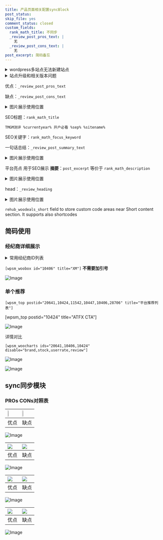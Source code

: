 ```yaml
---
title: 产品页面相关配置syncBlock
post_status: 
skip_file: yes
comment_status: closed
custom_fields:
  rank_math_title: 不同步
  _review_post_pros_text: |
    无
  _review_post_cons_text: |
    无
post_excerpt: 简码备忘
---
```

<details><summary>wordpress多站点无法新建站点</summary>

<li>和报错需要清理cookies一样的原因</li>
<li>wp-config.php里面<code>define( 'SUBDOMAIN_INSTALL', false );//子域名安装</code></li>
<li>新建子站点是用<code>define( 'SUBDOMAIN_INSTALL', true);//子域名安装</code> 完成以后，改成<code>false</code></li>
</details>

<details><summary>站点升级和相关版本问题</summary>

<p>wordpress：5.9.9
woocommerce：7.5.1
出现问题的地方：主题选项里面>><strong>Product layout >>compact style</strong></p>
<p>如何出现没有用过的字段 导致无法保存。先导出配置 然后进行修改，后面再次恢复即可。</p>
<p>出现部分字段无法显示时，需要返回默认布局后，对产品进行保存就好了。</p>
<p></p>
</details>

优点：`_review_post_pros_text`

缺点：`_review_post_cons_text`

<details><summary>图片展示使用位置</summary>

<img src="https://prod-files-secure.s3.us-west-2.amazonaws.com/39ed1227-6d7d-4570-be36-9ccd4a2c4241/f51d3d83-55d4-4bdf-9604-f37ec77ab556/Untitled.png?X-Amz-Algorithm=AWS4-HMAC-SHA256&X-Amz-Content-Sha256=UNSIGNED-PAYLOAD&X-Amz-Credential=ASIAZI2LB466S5IET2XV%2F20250802%2Fus-west-2%2Fs3%2Faws4_request&X-Amz-Date=20250802T165517Z&X-Amz-Expires=3600&X-Amz-Security-Token=IQoJb3JpZ2luX2VjEOH%2F%2F%2F%2F%2F%2F%2F%2F%2F%2FwEaCXVzLXdlc3QtMiJHMEUCIQC0t6IL6QLozsA4H%2FAbR08L0Wmz3O76ILnXQwsqlia6mwIgeC15G6LuKuHzc9mur8tqW7H5HyHWIvD6ZPJG7MboyfIq%2FwMIGhAAGgw2Mzc0MjMxODM4MDUiDE8az%2BRCRK2wQi1AhircA12ae44cbrVYH56B5DvfMM21ac2deiCjn5sh1WNSNO06N%2Beog834iwWKMIPmNyK%2Bz8ic%2BAMKXElAaxPGa03zc7QcNqtrOvOXxOAdVy1v7CM9n8pzfppa6s0ZQEy%2Fa2bJSVMOxEA9Vm2GXSZN%2BqFiETIhYyh6c4sw%2BP%2FzGdocv63vWtr7Hm0UcX6i2BjUif4v8miQuiS8eV0HtMPu6pSnAHVwmX3fMS1XdsVWoW%2BRGNNqdHfRm8lgNWghkRgDX5%2B%2FbBQPQPgmZGqIVXZP1KeOEXbydrEAwCfwJNTlHQgjUdv9RC9QTn55xSgWVVGBYdwg8QC%2FVgwZEgogp1dUDSXCkIbqPUPTpmq4Kq2HNXAcNYzePRxVg4ixPN46b%2FBPR0x05VIXSKTQqH0tZtgJq9UBYb1UprdkZ%2FfJGz9pZBHImu1iFzs3BLVQDtIsSuat%2F0ZQZsFRRuc3ps2hr%2Fl%2BIrSZOBseNYIMJ3C6RrUgx94bs%2BJRsK%2BXpA8iLeTgiNw%2BLC2DBXSEvq4UQCYAkkWnlftKEZj8tA%2FTbrWbX34TJXEc4xCrJ7bXpp%2FyYIxUUdXoOCkEcHuwxQTSgLWAghF1RjNVBinL6LLAKYaeQj5JR6RU%2Fb8oFEc2%2Bk2i0sz%2FkyLZMMCEucQGOqUBanDezlEx1BPGAtpEYHoEl64ZUfqr5JM3z0GR59KiOSar%2BSkqZgOdTdGXudu5TY2mULyHeq5mmHKSSMCuwx3DKQzxq5wAoeDyJKGHtGH1CLjhCosRklfy8DX4jyo4lxx7mFYmcc2dXiaAUGLA3mEwaO25lRF7witMfBr9tNzXT%2B45w98HfmR%2FXy7AgU39rdxdCh%2Fp%2Bxm2AvTwvFYiOu%2B7qLi%2FccbG&X-Amz-Signature=5ed831ebff9f316dc7f7dc9ee28a5910a460ba9611f7415b3302a627bea7c33c&X-Amz-SignedHeaders=host&x-amz-checksum-mode=ENABLED&x-id=GetObject" alt="Image">
</details>

SEO标题：`rank_math_title`

`TMGM测评 %currentyear% 开户必看 %sep% %sitename%`

SEO关键字：`rank_math_focus_keyword`

一句话总结：`_review_post_summary_text`

<details><summary>图片展示使用位置</summary>

<img src="https://prod-files-secure.s3.us-west-2.amazonaws.com/39ed1227-6d7d-4570-be36-9ccd4a2c4241/4b96a922-296c-4f4e-8630-d1c870cbce01/Untitled.png?X-Amz-Algorithm=AWS4-HMAC-SHA256&X-Amz-Content-Sha256=UNSIGNED-PAYLOAD&X-Amz-Credential=ASIAZI2LB46644DL7LR6%2F20250802%2Fus-west-2%2Fs3%2Faws4_request&X-Amz-Date=20250802T165517Z&X-Amz-Expires=3600&X-Amz-Security-Token=IQoJb3JpZ2luX2VjEOH%2F%2F%2F%2F%2F%2F%2F%2F%2F%2FwEaCXVzLXdlc3QtMiJGMEQCIB%2Fa1PPtMKPxVfrgh7a8pEIxPHd4aKQFvGYd1v1tntO2AiBfrdXV0WNxgaVOGrrtQx454VAtDdiB5CXoINZaNU7ffir%2FAwgaEAAaDDYzNzQyMzE4MzgwNSIMGw7iSc9Dcn348kvPKtwDW2sGsfv%2BDVOKiT1fWZbkf0zxTpVVRW1KzJPLQZubDIfyy1t6ufx28cXf%2BsZzOlctE%2FKgqP8OhovMDbM9VPBrbjTB1RheVRDX%2FWpP0shULsGVxJOiMZFFYx7HTDM%2BO9wka2bQvRMWLdoWpqgh1vd3obzqMmBms0JKIhW5qXapyTpb%2FUsfTSjXylVOYbMgErODjCetwZFarUs9%2BNDyR%2FX03bb1X4lwkB2K8dqPPYGyure8mPWf4nQ9s2U3L3%2BO5cZCPMVeCRrXRfXt4oNsZZ3UlH35mF1mpiFcH2FTc1SVF%2BkZg5x1zTTlu5IrD%2B9HU3WFoCvt8pkEnyLr93LAErNyQXN81VMyceaYNv%2FFu99RFcMRZs6Pn%2BJW%2B4jqAiQ92t6WTZG8k%2BUrZ9b2RB7f4ZKp5%2FpY0mBbKhAO%2FqbBrxt%2B31MOpc5Zx%2FD3LR8tAxbomo5kp%2FEuh0gBVVlZV82NJ6pNrNqEYgtqM80%2BgOXbrMiAFyfaaUZWSF5nm5hY3lAjttjVIyNUqUUnfYxk5fVYzBmf16dK4ZRa1tuC3DRy%2BsoTdPyvwTNCRXHJxD81foUX3E1JB3HvVPPXGvSDWcqf3HZhltqqBkDCZKMpNl5EnPBO%2BxFNCUrHCz5Fmxs6APowzoO5xAY6pgHkv%2FtJBaGayCilaj6EpMdOTmvXaHxuoc4IpQ2PtNftnTokv3ELfqEaczTBOkuKnCvxjTtATYiLAtS%2BOOkv5PTKSxbnKhuASbOPXjZi9DK%2FnPrSoDtRUO1EQ4In7LJea%2BSrhgHUAR13F%2Bd4q6s%2BA8%2BMimXPdV%2BW3AFl3IW70DyOI%2F7X0hxcQmUTI%2Fc%2B4pihJqOpgSuT4cvgqodgwCJc5CFTOmStJA%2BZ&X-Amz-Signature=9f8a626039d3d6dafd9a5a96258cd3aaeafec8d9d03e6ca61a95bb130a5deedb&X-Amz-SignedHeaders=host&x-amz-checksum-mode=ENABLED&x-id=GetObject" alt="Image">
</details>

平台亮点 用于SEO展示 **摘要**：`post_excerpt`  等价于 `rank_math_description`

<details><summary>图片展示使用位置</summary>

<img src="https://prod-files-secure.s3.us-west-2.amazonaws.com/39ed1227-6d7d-4570-be36-9ccd4a2c4241/1ee11f63-b60a-4dfe-a7a7-d58ff23b5d88/Untitled.png?X-Amz-Algorithm=AWS4-HMAC-SHA256&X-Amz-Content-Sha256=UNSIGNED-PAYLOAD&X-Amz-Credential=ASIAZI2LB4665XXTNZ5U%2F20250802%2Fus-west-2%2Fs3%2Faws4_request&X-Amz-Date=20250802T165519Z&X-Amz-Expires=3600&X-Amz-Security-Token=IQoJb3JpZ2luX2VjEOH%2F%2F%2F%2F%2F%2F%2F%2F%2F%2FwEaCXVzLXdlc3QtMiJGMEQCIC8pDj4SBqdZvr5pUuyf9iKBMTC%2Fn%2BYVIfeAmPHYVDGOAiBV1RI1bF3Gjo8N5OtraCgKlCgTVOifsQDIES%2Bj2j%2BhQSr%2FAwgaEAAaDDYzNzQyMzE4MzgwNSIMR7e1hrAbwLg8XAQ2KtwDZhV4ZHn2x3VxX6JIkUWbf8Uhc3hbtY6zP4ov7GCI%2FRE9hZ71Z1N597%2BqSMthdSb9Y6vptkagmWLENzwssmTSDgoIAZYorkwlxVKyUwZ3QGKwanChyvhCRCO8K7uWeMBCShJDhdyh84BtQVYBi9FeZoR3rMpzrroVwGLnGq96MWHRrSZap0GMQnF%2FuiVO3IxZVf4r5EW76Uxz5PoxElG5%2FaXZO7xvUd5V0hmmI9d37HHNSlfVJ0OeNm%2F2h96ZMCskGLCKMSKJHfhGIakrAZEca7ebTraRXVFa0eOqKeywhsqJdlfmv0tpR%2BpY8DSegN8j1fzgLGdBfs%2BEB5SlAbAwgBGu5hXyxBmgMdfrc%2BAMgHXYfJdQnCHaAHDgGx5mlq%2Bt5BlGVKZNWWMwbF5yBR2Cea7yOUbFg2jIhD8KStFdzOCWOFEvMmA7oUCltXu04D3cvp4RGMkZ8aVqejfcRq0Fk6cw8VGgizlCBQWnbbvXqv53H3gpkA%2BwE2%2FYXPZoeBFdlrU%2Bk8bOVQpJKgtxCkGw07elP%2F2FcKz7Z8P3ZuyC6BssR5i4N9hKjF%2FK7z6nlu1QwTcQhHjINSEWZqeZsEHz%2B9D7d7wuFEHjhpctuaFbYswKojztPjrcIxIfgRMwtoS5xAY6pgFK%2BeJLYP8oEbyQq6YlK77DwX0V5W1tQ3HZ5ybEcRmp8ozzILPjgAmeQfxfvUIkL%2BqNO5s09806pNF37Zet%2F2NWg8iAR7ti3wf29YG6h8iwnexlXWG3uv%2B4i6WrWVJxxq473qCBTP%2B3hyQuw%2B%2B%2BGllQaNrlM1nOHsTFVm6Mbp4OvQZ4MFLtkJxTeKKS545zNBj%2FFEbcgIGNC33P5n0biS5gkU8gDFFi&X-Amz-Signature=8c1f522cdc25229f26aa555acb79b3bc6739809f2edb62d6d0222ca7ec3cfa31&X-Amz-SignedHeaders=host&x-amz-checksum-mode=ENABLED&x-id=GetObject" alt="Image">
<img src="https://prod-files-secure.s3.us-west-2.amazonaws.com/39ed1227-6d7d-4570-be36-9ccd4a2c4241/ad4118b5-78d8-4fbe-801e-3b29b5d99c01/Untitled.png?X-Amz-Algorithm=AWS4-HMAC-SHA256&X-Amz-Content-Sha256=UNSIGNED-PAYLOAD&X-Amz-Credential=ASIAZI2LB4665XXTNZ5U%2F20250802%2Fus-west-2%2Fs3%2Faws4_request&X-Amz-Date=20250802T165519Z&X-Amz-Expires=3600&X-Amz-Security-Token=IQoJb3JpZ2luX2VjEOH%2F%2F%2F%2F%2F%2F%2F%2F%2F%2FwEaCXVzLXdlc3QtMiJGMEQCIC8pDj4SBqdZvr5pUuyf9iKBMTC%2Fn%2BYVIfeAmPHYVDGOAiBV1RI1bF3Gjo8N5OtraCgKlCgTVOifsQDIES%2Bj2j%2BhQSr%2FAwgaEAAaDDYzNzQyMzE4MzgwNSIMR7e1hrAbwLg8XAQ2KtwDZhV4ZHn2x3VxX6JIkUWbf8Uhc3hbtY6zP4ov7GCI%2FRE9hZ71Z1N597%2BqSMthdSb9Y6vptkagmWLENzwssmTSDgoIAZYorkwlxVKyUwZ3QGKwanChyvhCRCO8K7uWeMBCShJDhdyh84BtQVYBi9FeZoR3rMpzrroVwGLnGq96MWHRrSZap0GMQnF%2FuiVO3IxZVf4r5EW76Uxz5PoxElG5%2FaXZO7xvUd5V0hmmI9d37HHNSlfVJ0OeNm%2F2h96ZMCskGLCKMSKJHfhGIakrAZEca7ebTraRXVFa0eOqKeywhsqJdlfmv0tpR%2BpY8DSegN8j1fzgLGdBfs%2BEB5SlAbAwgBGu5hXyxBmgMdfrc%2BAMgHXYfJdQnCHaAHDgGx5mlq%2Bt5BlGVKZNWWMwbF5yBR2Cea7yOUbFg2jIhD8KStFdzOCWOFEvMmA7oUCltXu04D3cvp4RGMkZ8aVqejfcRq0Fk6cw8VGgizlCBQWnbbvXqv53H3gpkA%2BwE2%2FYXPZoeBFdlrU%2Bk8bOVQpJKgtxCkGw07elP%2F2FcKz7Z8P3ZuyC6BssR5i4N9hKjF%2FK7z6nlu1QwTcQhHjINSEWZqeZsEHz%2B9D7d7wuFEHjhpctuaFbYswKojztPjrcIxIfgRMwtoS5xAY6pgFK%2BeJLYP8oEbyQq6YlK77DwX0V5W1tQ3HZ5ybEcRmp8ozzILPjgAmeQfxfvUIkL%2BqNO5s09806pNF37Zet%2F2NWg8iAR7ti3wf29YG6h8iwnexlXWG3uv%2B4i6WrWVJxxq473qCBTP%2B3hyQuw%2B%2B%2BGllQaNrlM1nOHsTFVm6Mbp4OvQZ4MFLtkJxTeKKS545zNBj%2FFEbcgIGNC33P5n0biS5gkU8gDFFi&X-Amz-Signature=e2ac6b026febda6993c62ed883d8a2159b0a38490a5deae35bb1e9f849d1e139&X-Amz-SignedHeaders=host&x-amz-checksum-mode=ENABLED&x-id=GetObject" alt="Image">
<img src="https://prod-files-secure.s3.us-west-2.amazonaws.com/39ed1227-6d7d-4570-be36-9ccd4a2c4241/a38cf7c9-a79c-4b64-9e94-13589fe0758b/Untitled.png?X-Amz-Algorithm=AWS4-HMAC-SHA256&X-Amz-Content-Sha256=UNSIGNED-PAYLOAD&X-Amz-Credential=ASIAZI2LB4665XXTNZ5U%2F20250802%2Fus-west-2%2Fs3%2Faws4_request&X-Amz-Date=20250802T165519Z&X-Amz-Expires=3600&X-Amz-Security-Token=IQoJb3JpZ2luX2VjEOH%2F%2F%2F%2F%2F%2F%2F%2F%2F%2FwEaCXVzLXdlc3QtMiJGMEQCIC8pDj4SBqdZvr5pUuyf9iKBMTC%2Fn%2BYVIfeAmPHYVDGOAiBV1RI1bF3Gjo8N5OtraCgKlCgTVOifsQDIES%2Bj2j%2BhQSr%2FAwgaEAAaDDYzNzQyMzE4MzgwNSIMR7e1hrAbwLg8XAQ2KtwDZhV4ZHn2x3VxX6JIkUWbf8Uhc3hbtY6zP4ov7GCI%2FRE9hZ71Z1N597%2BqSMthdSb9Y6vptkagmWLENzwssmTSDgoIAZYorkwlxVKyUwZ3QGKwanChyvhCRCO8K7uWeMBCShJDhdyh84BtQVYBi9FeZoR3rMpzrroVwGLnGq96MWHRrSZap0GMQnF%2FuiVO3IxZVf4r5EW76Uxz5PoxElG5%2FaXZO7xvUd5V0hmmI9d37HHNSlfVJ0OeNm%2F2h96ZMCskGLCKMSKJHfhGIakrAZEca7ebTraRXVFa0eOqKeywhsqJdlfmv0tpR%2BpY8DSegN8j1fzgLGdBfs%2BEB5SlAbAwgBGu5hXyxBmgMdfrc%2BAMgHXYfJdQnCHaAHDgGx5mlq%2Bt5BlGVKZNWWMwbF5yBR2Cea7yOUbFg2jIhD8KStFdzOCWOFEvMmA7oUCltXu04D3cvp4RGMkZ8aVqejfcRq0Fk6cw8VGgizlCBQWnbbvXqv53H3gpkA%2BwE2%2FYXPZoeBFdlrU%2Bk8bOVQpJKgtxCkGw07elP%2F2FcKz7Z8P3ZuyC6BssR5i4N9hKjF%2FK7z6nlu1QwTcQhHjINSEWZqeZsEHz%2B9D7d7wuFEHjhpctuaFbYswKojztPjrcIxIfgRMwtoS5xAY6pgFK%2BeJLYP8oEbyQq6YlK77DwX0V5W1tQ3HZ5ybEcRmp8ozzILPjgAmeQfxfvUIkL%2BqNO5s09806pNF37Zet%2F2NWg8iAR7ti3wf29YG6h8iwnexlXWG3uv%2B4i6WrWVJxxq473qCBTP%2B3hyQuw%2B%2B%2BGllQaNrlM1nOHsTFVm6Mbp4OvQZ4MFLtkJxTeKKS545zNBj%2FFEbcgIGNC33P5n0biS5gkU8gDFFi&X-Amz-Signature=2bc8f10e27dfdd11f7ebb57b44adebcb86459b296dd9d699334ccd2e9f6d21ff&X-Amz-SignedHeaders=host&x-amz-checksum-mode=ENABLED&x-id=GetObject" alt="Image">
<img src="https://prod-files-secure.s3.us-west-2.amazonaws.com/39ed1227-6d7d-4570-be36-9ccd4a2c4241/7da6fc1e-d2ac-42ae-8c75-cb5749aa18f6/Untitled.png?X-Amz-Algorithm=AWS4-HMAC-SHA256&X-Amz-Content-Sha256=UNSIGNED-PAYLOAD&X-Amz-Credential=ASIAZI2LB4665XXTNZ5U%2F20250802%2Fus-west-2%2Fs3%2Faws4_request&X-Amz-Date=20250802T165519Z&X-Amz-Expires=3600&X-Amz-Security-Token=IQoJb3JpZ2luX2VjEOH%2F%2F%2F%2F%2F%2F%2F%2F%2F%2FwEaCXVzLXdlc3QtMiJGMEQCIC8pDj4SBqdZvr5pUuyf9iKBMTC%2Fn%2BYVIfeAmPHYVDGOAiBV1RI1bF3Gjo8N5OtraCgKlCgTVOifsQDIES%2Bj2j%2BhQSr%2FAwgaEAAaDDYzNzQyMzE4MzgwNSIMR7e1hrAbwLg8XAQ2KtwDZhV4ZHn2x3VxX6JIkUWbf8Uhc3hbtY6zP4ov7GCI%2FRE9hZ71Z1N597%2BqSMthdSb9Y6vptkagmWLENzwssmTSDgoIAZYorkwlxVKyUwZ3QGKwanChyvhCRCO8K7uWeMBCShJDhdyh84BtQVYBi9FeZoR3rMpzrroVwGLnGq96MWHRrSZap0GMQnF%2FuiVO3IxZVf4r5EW76Uxz5PoxElG5%2FaXZO7xvUd5V0hmmI9d37HHNSlfVJ0OeNm%2F2h96ZMCskGLCKMSKJHfhGIakrAZEca7ebTraRXVFa0eOqKeywhsqJdlfmv0tpR%2BpY8DSegN8j1fzgLGdBfs%2BEB5SlAbAwgBGu5hXyxBmgMdfrc%2BAMgHXYfJdQnCHaAHDgGx5mlq%2Bt5BlGVKZNWWMwbF5yBR2Cea7yOUbFg2jIhD8KStFdzOCWOFEvMmA7oUCltXu04D3cvp4RGMkZ8aVqejfcRq0Fk6cw8VGgizlCBQWnbbvXqv53H3gpkA%2BwE2%2FYXPZoeBFdlrU%2Bk8bOVQpJKgtxCkGw07elP%2F2FcKz7Z8P3ZuyC6BssR5i4N9hKjF%2FK7z6nlu1QwTcQhHjINSEWZqeZsEHz%2B9D7d7wuFEHjhpctuaFbYswKojztPjrcIxIfgRMwtoS5xAY6pgFK%2BeJLYP8oEbyQq6YlK77DwX0V5W1tQ3HZ5ybEcRmp8ozzILPjgAmeQfxfvUIkL%2BqNO5s09806pNF37Zet%2F2NWg8iAR7ti3wf29YG6h8iwnexlXWG3uv%2B4i6WrWVJxxq473qCBTP%2B3hyQuw%2B%2B%2BGllQaNrlM1nOHsTFVm6Mbp4OvQZ4MFLtkJxTeKKS545zNBj%2FFEbcgIGNC33P5n0biS5gkU8gDFFi&X-Amz-Signature=1a3b0b4b6de0dff055f3c802dd8e3b4a85bbf6072113aab98bff71004814c9fd&X-Amz-SignedHeaders=host&x-amz-checksum-mode=ENABLED&x-id=GetObject" alt="Image">
<img src="https://prod-files-secure.s3.us-west-2.amazonaws.com/39ed1227-6d7d-4570-be36-9ccd4a2c4241/7e97f40a-eaee-47f5-b2f9-475f96808fa7/Untitled.png?X-Amz-Algorithm=AWS4-HMAC-SHA256&X-Amz-Content-Sha256=UNSIGNED-PAYLOAD&X-Amz-Credential=ASIAZI2LB4665XXTNZ5U%2F20250802%2Fus-west-2%2Fs3%2Faws4_request&X-Amz-Date=20250802T165519Z&X-Amz-Expires=3600&X-Amz-Security-Token=IQoJb3JpZ2luX2VjEOH%2F%2F%2F%2F%2F%2F%2F%2F%2F%2FwEaCXVzLXdlc3QtMiJGMEQCIC8pDj4SBqdZvr5pUuyf9iKBMTC%2Fn%2BYVIfeAmPHYVDGOAiBV1RI1bF3Gjo8N5OtraCgKlCgTVOifsQDIES%2Bj2j%2BhQSr%2FAwgaEAAaDDYzNzQyMzE4MzgwNSIMR7e1hrAbwLg8XAQ2KtwDZhV4ZHn2x3VxX6JIkUWbf8Uhc3hbtY6zP4ov7GCI%2FRE9hZ71Z1N597%2BqSMthdSb9Y6vptkagmWLENzwssmTSDgoIAZYorkwlxVKyUwZ3QGKwanChyvhCRCO8K7uWeMBCShJDhdyh84BtQVYBi9FeZoR3rMpzrroVwGLnGq96MWHRrSZap0GMQnF%2FuiVO3IxZVf4r5EW76Uxz5PoxElG5%2FaXZO7xvUd5V0hmmI9d37HHNSlfVJ0OeNm%2F2h96ZMCskGLCKMSKJHfhGIakrAZEca7ebTraRXVFa0eOqKeywhsqJdlfmv0tpR%2BpY8DSegN8j1fzgLGdBfs%2BEB5SlAbAwgBGu5hXyxBmgMdfrc%2BAMgHXYfJdQnCHaAHDgGx5mlq%2Bt5BlGVKZNWWMwbF5yBR2Cea7yOUbFg2jIhD8KStFdzOCWOFEvMmA7oUCltXu04D3cvp4RGMkZ8aVqejfcRq0Fk6cw8VGgizlCBQWnbbvXqv53H3gpkA%2BwE2%2FYXPZoeBFdlrU%2Bk8bOVQpJKgtxCkGw07elP%2F2FcKz7Z8P3ZuyC6BssR5i4N9hKjF%2FK7z6nlu1QwTcQhHjINSEWZqeZsEHz%2B9D7d7wuFEHjhpctuaFbYswKojztPjrcIxIfgRMwtoS5xAY6pgFK%2BeJLYP8oEbyQq6YlK77DwX0V5W1tQ3HZ5ybEcRmp8ozzILPjgAmeQfxfvUIkL%2BqNO5s09806pNF37Zet%2F2NWg8iAR7ti3wf29YG6h8iwnexlXWG3uv%2B4i6WrWVJxxq473qCBTP%2B3hyQuw%2B%2B%2BGllQaNrlM1nOHsTFVm6Mbp4OvQZ4MFLtkJxTeKKS545zNBj%2FFEbcgIGNC33P5n0biS5gkU8gDFFi&X-Amz-Signature=42e479fe9cd96506d43b46b3f1368b07a8a0dcbe86979dd6158b66cb7eb11360&X-Amz-SignedHeaders=host&x-amz-checksum-mode=ENABLED&x-id=GetObject" alt="Image">
</details>

head：`_review_heading`

<details><summary>图片展示使用位置</summary>

<img src="https://prod-files-secure.s3.us-west-2.amazonaws.com/39ed1227-6d7d-4570-be36-9ccd4a2c4241/3a4650ad-9887-415c-889a-edd51fa54f27/Untitled.png?X-Amz-Algorithm=AWS4-HMAC-SHA256&X-Amz-Content-Sha256=UNSIGNED-PAYLOAD&X-Amz-Credential=ASIAZI2LB466YCPHFTZU%2F20250802%2Fus-west-2%2Fs3%2Faws4_request&X-Amz-Date=20250802T165519Z&X-Amz-Expires=3600&X-Amz-Security-Token=IQoJb3JpZ2luX2VjEOH%2F%2F%2F%2F%2F%2F%2F%2F%2F%2FwEaCXVzLXdlc3QtMiJHMEUCIH0lmeEVLG3XlX9It0JlsWPHESrPIFUh60U%2Bwn2y%2B%2Fx0AiEAucBxM7QFvowbgi8t9ycTPaGK7crJyFiICQySJydnXbIq%2FwMIGhAAGgw2Mzc0MjMxODM4MDUiDMRQsc%2FJOAM0WrNTeircA819xrUI4SugPPlhyssT6VCwr9RNeQXjsWXlnVdTMn0Tu%2FWKfx%2B5GAy0c5mKloj23SOAZbsKxSBtPml1Ppwih1wdO4f3mZ4SsGVBISAVFofhielrBUzZwy%2FML%2Fd7sCeZg4kn2HUHllL1vOWYwFj6xPMc%2FN60SuTIMn%2BJcmkU5cl1CP5UV4G3OEJpFePJn6WTnF4S%2FgDFW2UUoLJwBH1YhfkIzyaOAl2UzwvtwLYpj%2FJYRhazniFiJcYkkK6WNHx%2FuDkr2V654cvYsl2RnliJNgrECmApBOxW9LAN5RipSaoZF%2Fw0Q%2BN6eT4uP4btxHATfy535zOmrlcUFhpTJ4Z0QR0%2BQITc%2B%2FWooM2EQpMhByZvRdgpyFuuI5hLxSjFLO53vHl4lD0Vzb2uPV68uVGs1JvCA4mOdUJATDamWT%2FohziXWrWzlJjXItVmEEoBo6I2zIm%2BIwv%2B6cxh5aFRAgNUmjD%2FQdDeyGZCpdnnTZziJu65koKl7XxP%2FLklbZOUiQ7E8uJO9NPDyT7sTxzh%2Bf8UUGeXPdt0sMytcPjeFNfsSRuIBDpvhQpRlogwROKKUMryavhf2DFRg%2FSPHMwtKN8aUrzRydcbe7TL27%2BckKn9nZtbhrIiIFWQTATPs%2FkQMM2DucQGOqUBNE%2BvThUtPh6csFkVbDsvW64k8MItcqkGbJLGiF2z2waZTde8pQ5V%2FPmO8E6782rG9HfYVq%2FaK%2Bp519385y1gu41W3SZ7TgmvoYkjsXNMBc2GCiyW4NWdySsihBBbQwBpiPT2%2Bb%2FRkutCCWrFy6M6gqRsEV4Png9JiM4e9uzxyVj%2FuN%2Bfb5DugIeJXm38iT6jFa3XGYfW7XH9Lukxiemuq4xWgnhu&X-Amz-Signature=d42cc50ed84d886b5e045b10e219799dbf0860dc09d79b0c4418c61dd4b6cad5&X-Amz-SignedHeaders=host&x-amz-checksum-mode=ENABLED&x-id=GetObject" alt="Image">
</details>

`rehub_woodeals_short`	field to store custom code areas near Short content section. It supports also shortcodes



## 简码使用

### 经纪商详细展示

<details><summary>常用经纪商ID列表</summary>

<pre><code class="php">嘉盛 ===> 20641  [wpsm_woobox id="20641" title="嘉盛"]
易信easymarkets ===> 11542  [wpsm_woobox id="11542" title="易信easymarkets"]
ATFX外汇 ===> 10424  [wpsm_woobox id="10424" title="ATFX"]
XM ===> 10406  [wpsm_woobox id="10406" title="XM"]
TMGM ===> 29622  [wpsm_woobox id="29622" title="TMGM"]
HYCM ===> 10447  [wpsm_woobox id="10447" title="HYCM"]
fpmarkets澳福外汇 ===> 20639  [wpsm_woobox id="20639" title="fpmarkets澳福外汇"]</code></pre>
</details>

`[wpsm_woobox id="10406" title="XM"]` **不需要加引号**

![Image](https://prod-files-secure.s3.us-west-2.amazonaws.com/39ed1227-6d7d-4570-be36-9ccd4a2c4241/4f898f9d-0fa7-4e43-acd3-ac6bc7be575a/Untitled.png?X-Amz-Algorithm=AWS4-HMAC-SHA256&X-Amz-Content-Sha256=UNSIGNED-PAYLOAD&X-Amz-Credential=ASIAZI2LB466546DH7EM%2F20250802%2Fus-west-2%2Fs3%2Faws4_request&X-Amz-Date=20250802T165515Z&X-Amz-Expires=3600&X-Amz-Security-Token=IQoJb3JpZ2luX2VjEOH%2F%2F%2F%2F%2F%2F%2F%2F%2F%2FwEaCXVzLXdlc3QtMiJHMEUCIQDaoSClaM2zR162cU46sr52uCujNCqoqi5r2XVnLgID5QIgEySP83EJFJw%2BW57R6ZIulLovgvZmfgiYvvXQ2yjuNnEq%2FwMIGhAAGgw2Mzc0MjMxODM4MDUiDMaMVH0rrqO4apQONircA8fGz48WEr7REwrbub0R%2BsW9BGkbqGRKaT8CNo0lHstE5Msz%2FcQRyHSLoo7sPE9qW4Qa54dyOjTHZ4jCZVwMzecdXpELC6Pdtx7Gkr9VEZU%2FIh1J%2FD5sB0HuYtxTKXnd%2BUhZFuW0UrgM6Na3ppI07UJ9qtAfMpZvQ5OB2gC7FSQMYFkQQkB2Ie0dQNW1WbtzDrA2LH6YOjSSKmB4lNhdQRiIplAh9Ga1wz4DEMPj%2BvigJbl0dfj9nsWPC2m2zZR%2BpW0rT4VAIv96%2BBs9ydHco%2F%2B3u1vidwRNAlcMeYivQT8WKwoqNHk1sOD6miw23z3c4ZS4BPfYkD7uIF%2FSCYTy6TmauP%2FH4Gl8JTwMZpEhu58Mya5jc8LaQ5Nu0fr8FowMCFxdLh20jFt2WKH9lHXRHQQrvIPnxZDAK3N6ilKJQC1W1CG4oYwWZVKHvxjH0HdRFdDm8AuAWP1y7phyLiAYyy6n4sitNaA%2BGqxiJRUE5Q1KsQGp1K2mbozu8CmGBgTDGZsTXn5kgw92MNnXipEQ7Wfc0IQvSN%2BwCB9e6F6agdWAcnCZMXH5q401fxbx2mscdx73PivwGCcRgVJYLJ397W7toTgtsFixtooqCm8ik0HhF3haD7VOdRkJfraJMNiEucQGOqUBAZNZXGO6VyYiDlc9Z1cuum%2BSzOCighG3S7htBQv8kgcpQOLAio73yal5KpqEJ4D%2BbKVBtrMCVHpNGH0W24btcPDP%2FqW5iyB3EFQ2pSLAzu6N87E54AR5kv8ALiYpFQz15XoJD9HEJI8N4tO%2FA4ww1pjKEQIXZDAcxGHnvU49t5a77KGrOOBugEwXRgq543gx5jn4FJ%2BPclR2OS3qXqzvkNIu9ror&X-Amz-Signature=069cf36cccc9a567e979b946531e1b0efab070a8a5eced3d9bd591e6e27f7115&X-Amz-SignedHeaders=host&x-amz-checksum-mode=ENABLED&x-id=GetObject)

### 单个推荐
`[wpsm_top postid="20641,10424,11542,10447,10406,28706" title="平台推荐列表"]`

[wpsm_top postid="10424" title="ATFX CTA"]

![Image](https://prod-files-secure.s3.us-west-2.amazonaws.com/39ed1227-6d7d-4570-be36-9ccd4a2c4241/5ac620dc-51a8-48b6-b55d-91f47299193c/Untitled.png?X-Amz-Algorithm=AWS4-HMAC-SHA256&X-Amz-Content-Sha256=UNSIGNED-PAYLOAD&X-Amz-Credential=ASIAZI2LB466546DH7EM%2F20250802%2Fus-west-2%2Fs3%2Faws4_request&X-Amz-Date=20250802T165515Z&X-Amz-Expires=3600&X-Amz-Security-Token=IQoJb3JpZ2luX2VjEOH%2F%2F%2F%2F%2F%2F%2F%2F%2F%2FwEaCXVzLXdlc3QtMiJHMEUCIQDaoSClaM2zR162cU46sr52uCujNCqoqi5r2XVnLgID5QIgEySP83EJFJw%2BW57R6ZIulLovgvZmfgiYvvXQ2yjuNnEq%2FwMIGhAAGgw2Mzc0MjMxODM4MDUiDMaMVH0rrqO4apQONircA8fGz48WEr7REwrbub0R%2BsW9BGkbqGRKaT8CNo0lHstE5Msz%2FcQRyHSLoo7sPE9qW4Qa54dyOjTHZ4jCZVwMzecdXpELC6Pdtx7Gkr9VEZU%2FIh1J%2FD5sB0HuYtxTKXnd%2BUhZFuW0UrgM6Na3ppI07UJ9qtAfMpZvQ5OB2gC7FSQMYFkQQkB2Ie0dQNW1WbtzDrA2LH6YOjSSKmB4lNhdQRiIplAh9Ga1wz4DEMPj%2BvigJbl0dfj9nsWPC2m2zZR%2BpW0rT4VAIv96%2BBs9ydHco%2F%2B3u1vidwRNAlcMeYivQT8WKwoqNHk1sOD6miw23z3c4ZS4BPfYkD7uIF%2FSCYTy6TmauP%2FH4Gl8JTwMZpEhu58Mya5jc8LaQ5Nu0fr8FowMCFxdLh20jFt2WKH9lHXRHQQrvIPnxZDAK3N6ilKJQC1W1CG4oYwWZVKHvxjH0HdRFdDm8AuAWP1y7phyLiAYyy6n4sitNaA%2BGqxiJRUE5Q1KsQGp1K2mbozu8CmGBgTDGZsTXn5kgw92MNnXipEQ7Wfc0IQvSN%2BwCB9e6F6agdWAcnCZMXH5q401fxbx2mscdx73PivwGCcRgVJYLJ397W7toTgtsFixtooqCm8ik0HhF3haD7VOdRkJfraJMNiEucQGOqUBAZNZXGO6VyYiDlc9Z1cuum%2BSzOCighG3S7htBQv8kgcpQOLAio73yal5KpqEJ4D%2BbKVBtrMCVHpNGH0W24btcPDP%2FqW5iyB3EFQ2pSLAzu6N87E54AR5kv8ALiYpFQz15XoJD9HEJI8N4tO%2FA4ww1pjKEQIXZDAcxGHnvU49t5a77KGrOOBugEwXRgq543gx5jn4FJ%2BPclR2OS3qXqzvkNIu9ror&X-Amz-Signature=7064b9930f7880d2b70297868adfd56fd14d6b12c335ca72effc8aadaf5d4614&X-Amz-SignedHeaders=host&x-amz-checksum-mode=ENABLED&x-id=GetObject)

详情对比

`[wpsm_woocharts ids="20641,10406,10424" disable="brand,stock,userrate,review"]`

![Image](https://prod-files-secure.s3.us-west-2.amazonaws.com/39ed1227-6d7d-4570-be36-9ccd4a2c4241/bf3ba45f-b9f3-4295-8aef-b4a495fd25f4/Untitled.png?X-Amz-Algorithm=AWS4-HMAC-SHA256&X-Amz-Content-Sha256=UNSIGNED-PAYLOAD&X-Amz-Credential=ASIAZI2LB466546DH7EM%2F20250802%2Fus-west-2%2Fs3%2Faws4_request&X-Amz-Date=20250802T165515Z&X-Amz-Expires=3600&X-Amz-Security-Token=IQoJb3JpZ2luX2VjEOH%2F%2F%2F%2F%2F%2F%2F%2F%2F%2FwEaCXVzLXdlc3QtMiJHMEUCIQDaoSClaM2zR162cU46sr52uCujNCqoqi5r2XVnLgID5QIgEySP83EJFJw%2BW57R6ZIulLovgvZmfgiYvvXQ2yjuNnEq%2FwMIGhAAGgw2Mzc0MjMxODM4MDUiDMaMVH0rrqO4apQONircA8fGz48WEr7REwrbub0R%2BsW9BGkbqGRKaT8CNo0lHstE5Msz%2FcQRyHSLoo7sPE9qW4Qa54dyOjTHZ4jCZVwMzecdXpELC6Pdtx7Gkr9VEZU%2FIh1J%2FD5sB0HuYtxTKXnd%2BUhZFuW0UrgM6Na3ppI07UJ9qtAfMpZvQ5OB2gC7FSQMYFkQQkB2Ie0dQNW1WbtzDrA2LH6YOjSSKmB4lNhdQRiIplAh9Ga1wz4DEMPj%2BvigJbl0dfj9nsWPC2m2zZR%2BpW0rT4VAIv96%2BBs9ydHco%2F%2B3u1vidwRNAlcMeYivQT8WKwoqNHk1sOD6miw23z3c4ZS4BPfYkD7uIF%2FSCYTy6TmauP%2FH4Gl8JTwMZpEhu58Mya5jc8LaQ5Nu0fr8FowMCFxdLh20jFt2WKH9lHXRHQQrvIPnxZDAK3N6ilKJQC1W1CG4oYwWZVKHvxjH0HdRFdDm8AuAWP1y7phyLiAYyy6n4sitNaA%2BGqxiJRUE5Q1KsQGp1K2mbozu8CmGBgTDGZsTXn5kgw92MNnXipEQ7Wfc0IQvSN%2BwCB9e6F6agdWAcnCZMXH5q401fxbx2mscdx73PivwGCcRgVJYLJ397W7toTgtsFixtooqCm8ik0HhF3haD7VOdRkJfraJMNiEucQGOqUBAZNZXGO6VyYiDlc9Z1cuum%2BSzOCighG3S7htBQv8kgcpQOLAio73yal5KpqEJ4D%2BbKVBtrMCVHpNGH0W24btcPDP%2FqW5iyB3EFQ2pSLAzu6N87E54AR5kv8ALiYpFQz15XoJD9HEJI8N4tO%2FA4ww1pjKEQIXZDAcxGHnvU49t5a77KGrOOBugEwXRgq543gx5jn4FJ%2BPclR2OS3qXqzvkNIu9ror&X-Amz-Signature=c1bba085290f2d64939751ab8392d17cc0e319689c843b0d183d9a608c9fb257&X-Amz-SignedHeaders=host&x-amz-checksum-mode=ENABLED&x-id=GetObject)

![Image](https://prod-files-secure.s3.us-west-2.amazonaws.com/39ed1227-6d7d-4570-be36-9ccd4a2c4241/30bc56ef-f383-4b48-9768-2ebc9e436ec0/Untitled.png?X-Amz-Algorithm=AWS4-HMAC-SHA256&X-Amz-Content-Sha256=UNSIGNED-PAYLOAD&X-Amz-Credential=ASIAZI2LB466546DH7EM%2F20250802%2Fus-west-2%2Fs3%2Faws4_request&X-Amz-Date=20250802T165515Z&X-Amz-Expires=3600&X-Amz-Security-Token=IQoJb3JpZ2luX2VjEOH%2F%2F%2F%2F%2F%2F%2F%2F%2F%2FwEaCXVzLXdlc3QtMiJHMEUCIQDaoSClaM2zR162cU46sr52uCujNCqoqi5r2XVnLgID5QIgEySP83EJFJw%2BW57R6ZIulLovgvZmfgiYvvXQ2yjuNnEq%2FwMIGhAAGgw2Mzc0MjMxODM4MDUiDMaMVH0rrqO4apQONircA8fGz48WEr7REwrbub0R%2BsW9BGkbqGRKaT8CNo0lHstE5Msz%2FcQRyHSLoo7sPE9qW4Qa54dyOjTHZ4jCZVwMzecdXpELC6Pdtx7Gkr9VEZU%2FIh1J%2FD5sB0HuYtxTKXnd%2BUhZFuW0UrgM6Na3ppI07UJ9qtAfMpZvQ5OB2gC7FSQMYFkQQkB2Ie0dQNW1WbtzDrA2LH6YOjSSKmB4lNhdQRiIplAh9Ga1wz4DEMPj%2BvigJbl0dfj9nsWPC2m2zZR%2BpW0rT4VAIv96%2BBs9ydHco%2F%2B3u1vidwRNAlcMeYivQT8WKwoqNHk1sOD6miw23z3c4ZS4BPfYkD7uIF%2FSCYTy6TmauP%2FH4Gl8JTwMZpEhu58Mya5jc8LaQ5Nu0fr8FowMCFxdLh20jFt2WKH9lHXRHQQrvIPnxZDAK3N6ilKJQC1W1CG4oYwWZVKHvxjH0HdRFdDm8AuAWP1y7phyLiAYyy6n4sitNaA%2BGqxiJRUE5Q1KsQGp1K2mbozu8CmGBgTDGZsTXn5kgw92MNnXipEQ7Wfc0IQvSN%2BwCB9e6F6agdWAcnCZMXH5q401fxbx2mscdx73PivwGCcRgVJYLJ397W7toTgtsFixtooqCm8ik0HhF3haD7VOdRkJfraJMNiEucQGOqUBAZNZXGO6VyYiDlc9Z1cuum%2BSzOCighG3S7htBQv8kgcpQOLAio73yal5KpqEJ4D%2BbKVBtrMCVHpNGH0W24btcPDP%2FqW5iyB3EFQ2pSLAzu6N87E54AR5kv8ALiYpFQz15XoJD9HEJI8N4tO%2FA4ww1pjKEQIXZDAcxGHnvU49t5a77KGrOOBugEwXRgq543gx5jn4FJ%2BPclR2OS3qXqzvkNIu9ror&X-Amz-Signature=1f6f23d80b38f6f762f5345e3e689b550dec36262169bb3c7e6d088c5c3c192d&X-Amz-SignedHeaders=host&x-amz-checksum-mode=ENABLED&x-id=GetObject)

## sync同步模块

### PROs CONs对照表

| <img src="https://cdn.ifttt.fun/gh/jarlin8/OSS@main/icons/customize/pros.svg" height="auto" width="37.3%"> | <img src="https://cdn.ifttt.fun/gh/jarlin8/OSS@main/icons/customize/cons.svg" height="auto" width="28.8%"> |
| :--- | :--- |
| 优点 | 缺点 |

![Image](https://prod-files-secure.s3.us-west-2.amazonaws.com/39ed1227-6d7d-4570-be36-9ccd4a2c4241/8742b755-dfb5-4004-9a5f-d6e561664bd8/Untitled.png?X-Amz-Algorithm=AWS4-HMAC-SHA256&X-Amz-Content-Sha256=UNSIGNED-PAYLOAD&X-Amz-Credential=ASIAZI2LB466546DH7EM%2F20250802%2Fus-west-2%2Fs3%2Faws4_request&X-Amz-Date=20250802T165515Z&X-Amz-Expires=3600&X-Amz-Security-Token=IQoJb3JpZ2luX2VjEOH%2F%2F%2F%2F%2F%2F%2F%2F%2F%2FwEaCXVzLXdlc3QtMiJHMEUCIQDaoSClaM2zR162cU46sr52uCujNCqoqi5r2XVnLgID5QIgEySP83EJFJw%2BW57R6ZIulLovgvZmfgiYvvXQ2yjuNnEq%2FwMIGhAAGgw2Mzc0MjMxODM4MDUiDMaMVH0rrqO4apQONircA8fGz48WEr7REwrbub0R%2BsW9BGkbqGRKaT8CNo0lHstE5Msz%2FcQRyHSLoo7sPE9qW4Qa54dyOjTHZ4jCZVwMzecdXpELC6Pdtx7Gkr9VEZU%2FIh1J%2FD5sB0HuYtxTKXnd%2BUhZFuW0UrgM6Na3ppI07UJ9qtAfMpZvQ5OB2gC7FSQMYFkQQkB2Ie0dQNW1WbtzDrA2LH6YOjSSKmB4lNhdQRiIplAh9Ga1wz4DEMPj%2BvigJbl0dfj9nsWPC2m2zZR%2BpW0rT4VAIv96%2BBs9ydHco%2F%2B3u1vidwRNAlcMeYivQT8WKwoqNHk1sOD6miw23z3c4ZS4BPfYkD7uIF%2FSCYTy6TmauP%2FH4Gl8JTwMZpEhu58Mya5jc8LaQ5Nu0fr8FowMCFxdLh20jFt2WKH9lHXRHQQrvIPnxZDAK3N6ilKJQC1W1CG4oYwWZVKHvxjH0HdRFdDm8AuAWP1y7phyLiAYyy6n4sitNaA%2BGqxiJRUE5Q1KsQGp1K2mbozu8CmGBgTDGZsTXn5kgw92MNnXipEQ7Wfc0IQvSN%2BwCB9e6F6agdWAcnCZMXH5q401fxbx2mscdx73PivwGCcRgVJYLJ397W7toTgtsFixtooqCm8ik0HhF3haD7VOdRkJfraJMNiEucQGOqUBAZNZXGO6VyYiDlc9Z1cuum%2BSzOCighG3S7htBQv8kgcpQOLAio73yal5KpqEJ4D%2BbKVBtrMCVHpNGH0W24btcPDP%2FqW5iyB3EFQ2pSLAzu6N87E54AR5kv8ALiYpFQz15XoJD9HEJI8N4tO%2FA4ww1pjKEQIXZDAcxGHnvU49t5a77KGrOOBugEwXRgq543gx5jn4FJ%2BPclR2OS3qXqzvkNIu9ror&X-Amz-Signature=f9006721e91e0227354423008e2a75d7ff9f322bb8f517071a8dbde1c4b48891&X-Amz-SignedHeaders=host&x-amz-checksum-mode=ENABLED&x-id=GetObject)

| <img src="https://cdn.ifttt.fun/gh/jarlin8/OSS@main/icons/customize/pros1.svg" height="auto"> | <img src="https://cdn.ifttt.fun/gh/jarlin8/OSS@main/icons/customize/cons1.svg" height="auto"> |
| :--- | :--- |
| 优点 | 缺点 |

![Image](https://prod-files-secure.s3.us-west-2.amazonaws.com/39ed1227-6d7d-4570-be36-9ccd4a2c4241/806358f8-c9c4-4e17-bb35-c6c76a5397a5/Untitled.png?X-Amz-Algorithm=AWS4-HMAC-SHA256&X-Amz-Content-Sha256=UNSIGNED-PAYLOAD&X-Amz-Credential=ASIAZI2LB466546DH7EM%2F20250802%2Fus-west-2%2Fs3%2Faws4_request&X-Amz-Date=20250802T165515Z&X-Amz-Expires=3600&X-Amz-Security-Token=IQoJb3JpZ2luX2VjEOH%2F%2F%2F%2F%2F%2F%2F%2F%2F%2FwEaCXVzLXdlc3QtMiJHMEUCIQDaoSClaM2zR162cU46sr52uCujNCqoqi5r2XVnLgID5QIgEySP83EJFJw%2BW57R6ZIulLovgvZmfgiYvvXQ2yjuNnEq%2FwMIGhAAGgw2Mzc0MjMxODM4MDUiDMaMVH0rrqO4apQONircA8fGz48WEr7REwrbub0R%2BsW9BGkbqGRKaT8CNo0lHstE5Msz%2FcQRyHSLoo7sPE9qW4Qa54dyOjTHZ4jCZVwMzecdXpELC6Pdtx7Gkr9VEZU%2FIh1J%2FD5sB0HuYtxTKXnd%2BUhZFuW0UrgM6Na3ppI07UJ9qtAfMpZvQ5OB2gC7FSQMYFkQQkB2Ie0dQNW1WbtzDrA2LH6YOjSSKmB4lNhdQRiIplAh9Ga1wz4DEMPj%2BvigJbl0dfj9nsWPC2m2zZR%2BpW0rT4VAIv96%2BBs9ydHco%2F%2B3u1vidwRNAlcMeYivQT8WKwoqNHk1sOD6miw23z3c4ZS4BPfYkD7uIF%2FSCYTy6TmauP%2FH4Gl8JTwMZpEhu58Mya5jc8LaQ5Nu0fr8FowMCFxdLh20jFt2WKH9lHXRHQQrvIPnxZDAK3N6ilKJQC1W1CG4oYwWZVKHvxjH0HdRFdDm8AuAWP1y7phyLiAYyy6n4sitNaA%2BGqxiJRUE5Q1KsQGp1K2mbozu8CmGBgTDGZsTXn5kgw92MNnXipEQ7Wfc0IQvSN%2BwCB9e6F6agdWAcnCZMXH5q401fxbx2mscdx73PivwGCcRgVJYLJ397W7toTgtsFixtooqCm8ik0HhF3haD7VOdRkJfraJMNiEucQGOqUBAZNZXGO6VyYiDlc9Z1cuum%2BSzOCighG3S7htBQv8kgcpQOLAio73yal5KpqEJ4D%2BbKVBtrMCVHpNGH0W24btcPDP%2FqW5iyB3EFQ2pSLAzu6N87E54AR5kv8ALiYpFQz15XoJD9HEJI8N4tO%2FA4ww1pjKEQIXZDAcxGHnvU49t5a77KGrOOBugEwXRgq543gx5jn4FJ%2BPclR2OS3qXqzvkNIu9ror&X-Amz-Signature=291f380692dde3910db98cc7b2042c758aa0b0129cb0159253d62fc91c13492d&X-Amz-SignedHeaders=host&x-amz-checksum-mode=ENABLED&x-id=GetObject)

| <img src="https://cdn.ifttt.fun/gh/jarlin8/OSS@main/icons/customize/pros2.svg" height="auto"> | <img src="https://cdn.ifttt.fun/gh/jarlin8/OSS@main/icons/customize/cons2.svg" height="auto"> |
| :--- | :--- |
| 优点 | 缺点 |

![Image](https://prod-files-secure.s3.us-west-2.amazonaws.com/39ed1227-6d7d-4570-be36-9ccd4a2c4241/a9245ec9-70dd-4005-b534-0d54315fc5f3/Untitled.png?X-Amz-Algorithm=AWS4-HMAC-SHA256&X-Amz-Content-Sha256=UNSIGNED-PAYLOAD&X-Amz-Credential=ASIAZI2LB466546DH7EM%2F20250802%2Fus-west-2%2Fs3%2Faws4_request&X-Amz-Date=20250802T165515Z&X-Amz-Expires=3600&X-Amz-Security-Token=IQoJb3JpZ2luX2VjEOH%2F%2F%2F%2F%2F%2F%2F%2F%2F%2FwEaCXVzLXdlc3QtMiJHMEUCIQDaoSClaM2zR162cU46sr52uCujNCqoqi5r2XVnLgID5QIgEySP83EJFJw%2BW57R6ZIulLovgvZmfgiYvvXQ2yjuNnEq%2FwMIGhAAGgw2Mzc0MjMxODM4MDUiDMaMVH0rrqO4apQONircA8fGz48WEr7REwrbub0R%2BsW9BGkbqGRKaT8CNo0lHstE5Msz%2FcQRyHSLoo7sPE9qW4Qa54dyOjTHZ4jCZVwMzecdXpELC6Pdtx7Gkr9VEZU%2FIh1J%2FD5sB0HuYtxTKXnd%2BUhZFuW0UrgM6Na3ppI07UJ9qtAfMpZvQ5OB2gC7FSQMYFkQQkB2Ie0dQNW1WbtzDrA2LH6YOjSSKmB4lNhdQRiIplAh9Ga1wz4DEMPj%2BvigJbl0dfj9nsWPC2m2zZR%2BpW0rT4VAIv96%2BBs9ydHco%2F%2B3u1vidwRNAlcMeYivQT8WKwoqNHk1sOD6miw23z3c4ZS4BPfYkD7uIF%2FSCYTy6TmauP%2FH4Gl8JTwMZpEhu58Mya5jc8LaQ5Nu0fr8FowMCFxdLh20jFt2WKH9lHXRHQQrvIPnxZDAK3N6ilKJQC1W1CG4oYwWZVKHvxjH0HdRFdDm8AuAWP1y7phyLiAYyy6n4sitNaA%2BGqxiJRUE5Q1KsQGp1K2mbozu8CmGBgTDGZsTXn5kgw92MNnXipEQ7Wfc0IQvSN%2BwCB9e6F6agdWAcnCZMXH5q401fxbx2mscdx73PivwGCcRgVJYLJ397W7toTgtsFixtooqCm8ik0HhF3haD7VOdRkJfraJMNiEucQGOqUBAZNZXGO6VyYiDlc9Z1cuum%2BSzOCighG3S7htBQv8kgcpQOLAio73yal5KpqEJ4D%2BbKVBtrMCVHpNGH0W24btcPDP%2FqW5iyB3EFQ2pSLAzu6N87E54AR5kv8ALiYpFQz15XoJD9HEJI8N4tO%2FA4ww1pjKEQIXZDAcxGHnvU49t5a77KGrOOBugEwXRgq543gx5jn4FJ%2BPclR2OS3qXqzvkNIu9ror&X-Amz-Signature=f73c6f4e8d3d9a94ff062204c3da42aaa9e29f5c7cc10e3f3fac4ace27a0cc1d&X-Amz-SignedHeaders=host&x-amz-checksum-mode=ENABLED&x-id=GetObject)

| <img src="https://cdn.ifttt.fun/gh/jarlin8/OSS@main/icons/customize/pros3.svg" height="auto"> | <img src="https://cdn.ifttt.fun/gh/jarlin8/OSS@main/icons/customize/cons3.svg" height="auto"> |
| :--- | :--- |
| 优点 | 缺点 |

![Image](https://prod-files-secure.s3.us-west-2.amazonaws.com/39ed1227-6d7d-4570-be36-9ccd4a2c4241/e1e580a2-2e5c-4780-9ff4-19c318fc2284/Untitled.png?X-Amz-Algorithm=AWS4-HMAC-SHA256&X-Amz-Content-Sha256=UNSIGNED-PAYLOAD&X-Amz-Credential=ASIAZI2LB466546DH7EM%2F20250802%2Fus-west-2%2Fs3%2Faws4_request&X-Amz-Date=20250802T165515Z&X-Amz-Expires=3600&X-Amz-Security-Token=IQoJb3JpZ2luX2VjEOH%2F%2F%2F%2F%2F%2F%2F%2F%2F%2FwEaCXVzLXdlc3QtMiJHMEUCIQDaoSClaM2zR162cU46sr52uCujNCqoqi5r2XVnLgID5QIgEySP83EJFJw%2BW57R6ZIulLovgvZmfgiYvvXQ2yjuNnEq%2FwMIGhAAGgw2Mzc0MjMxODM4MDUiDMaMVH0rrqO4apQONircA8fGz48WEr7REwrbub0R%2BsW9BGkbqGRKaT8CNo0lHstE5Msz%2FcQRyHSLoo7sPE9qW4Qa54dyOjTHZ4jCZVwMzecdXpELC6Pdtx7Gkr9VEZU%2FIh1J%2FD5sB0HuYtxTKXnd%2BUhZFuW0UrgM6Na3ppI07UJ9qtAfMpZvQ5OB2gC7FSQMYFkQQkB2Ie0dQNW1WbtzDrA2LH6YOjSSKmB4lNhdQRiIplAh9Ga1wz4DEMPj%2BvigJbl0dfj9nsWPC2m2zZR%2BpW0rT4VAIv96%2BBs9ydHco%2F%2B3u1vidwRNAlcMeYivQT8WKwoqNHk1sOD6miw23z3c4ZS4BPfYkD7uIF%2FSCYTy6TmauP%2FH4Gl8JTwMZpEhu58Mya5jc8LaQ5Nu0fr8FowMCFxdLh20jFt2WKH9lHXRHQQrvIPnxZDAK3N6ilKJQC1W1CG4oYwWZVKHvxjH0HdRFdDm8AuAWP1y7phyLiAYyy6n4sitNaA%2BGqxiJRUE5Q1KsQGp1K2mbozu8CmGBgTDGZsTXn5kgw92MNnXipEQ7Wfc0IQvSN%2BwCB9e6F6agdWAcnCZMXH5q401fxbx2mscdx73PivwGCcRgVJYLJ397W7toTgtsFixtooqCm8ik0HhF3haD7VOdRkJfraJMNiEucQGOqUBAZNZXGO6VyYiDlc9Z1cuum%2BSzOCighG3S7htBQv8kgcpQOLAio73yal5KpqEJ4D%2BbKVBtrMCVHpNGH0W24btcPDP%2FqW5iyB3EFQ2pSLAzu6N87E54AR5kv8ALiYpFQz15XoJD9HEJI8N4tO%2FA4ww1pjKEQIXZDAcxGHnvU49t5a77KGrOOBugEwXRgq543gx5jn4FJ%2BPclR2OS3qXqzvkNIu9ror&X-Amz-Signature=8aa889489f084886653744e44c023a8bdd11c0e4ed8f0f6f7f4b84486ece51a6&X-Amz-SignedHeaders=host&x-amz-checksum-mode=ENABLED&x-id=GetObject)